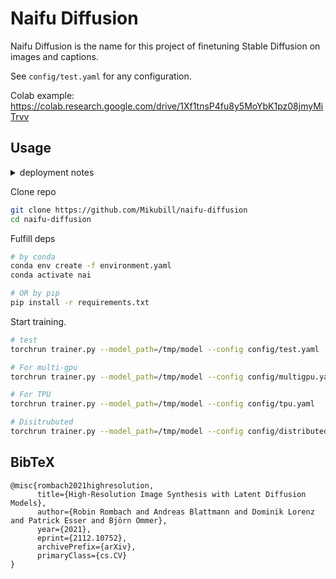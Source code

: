# Naifu Diffusion

Naifu Diffusion is the name for this project of finetuning Stable Diffusion on images and captions.

See `config/test.yaml` for any configuration.

Colab example: https://colab.research.google.com/drive/1Xf1tnsP4fu8y5MoYbK1pz08jmyMiTrvv

## Usage

<details>
      <summary>deployment notes</summary>
      There is no need to prepare datasets and models by default, the script will download automatically.
</details>

Clone repo

```bash
git clone https://github.com/Mikubill/naifu-diffusion
cd naifu-diffusion
```

Fulfill deps

```bash
# by conda
conda env create -f environment.yaml
conda activate nai

# OR by pip
pip install -r requirements.txt
```
Start training.

```bash
# test
torchrun trainer.py --model_path=/tmp/model --config config/test.yaml

# For multi-gpu
torchrun trainer.py --model_path=/tmp/model --config config/multigpu.yaml

# For TPU
torchrun trainer.py --model_path=/tmp/model --config config/tpu.yaml

# Disitrubuted
torchrun trainer.py --model_path=/tmp/model --config config/distributed.yaml
```

## BibTeX

```
@misc{rombach2021highresolution,
      title={High-Resolution Image Synthesis with Latent Diffusion Models}, 
      author={Robin Rombach and Andreas Blattmann and Dominik Lorenz and Patrick Esser and Björn Ommer},
      year={2021},
      eprint={2112.10752},
      archivePrefix={arXiv},
      primaryClass={cs.CV}
}

```
